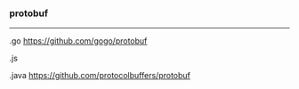 ### protobuf
---
.go
https://github.com/gogo/protobuf

.js

.java
https://github.com/protocolbuffers/protobuf


```
```

```
```

```
```


